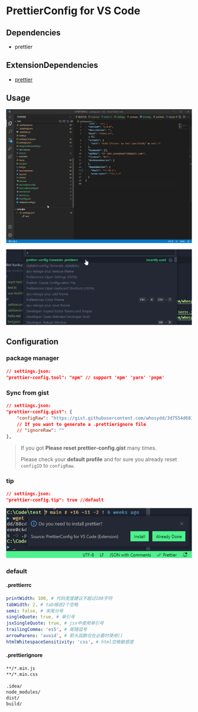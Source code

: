 # PrettierConfig for VS Code

## Dependencies

- prettier

## ExtensionDependencies

- [prettier](https://marketplace.visualstudio.com/items?itemName=esbenp.prettier-vscode)

## Usage

![](https://raw.githubusercontent.com/whosydd/images-in-one/main/20210704000715.gif)

![prettier 72](https://raw.githubusercontent.com/whosydd/images-in-one/main/20210712140259.png)

## Configuration

### package manager

```json
// settings.json:
"prettier-config.tool": "npm" // support 'npm' 'yarn' 'pnpm'
```

### Sync from gist

```json
// settings.json:
"prettier-config.gist": {
    "configRaw": "https://gist.githubusercontent.com/whosydd/3d7554d6818b0f9c9a2ec8e928857211/raw/423e50984d1060403822e5a62c56d5bb45511a00/.prettierrc",
    // If you want to generate a .prettierignore file
    // "ignoreRaw": ""
},
```

> If you got **Please reset prettier-config.gist** many times.
>
> Please check your **default profile** and for sure you already reset `configID` to `configRaw`.

### tip

```json
// settings.json:
"prettier-config.tip": true //default
```

![Capture](https://raw.githubusercontent.com/whosydd/images-in-one/main/20210711234457.PNG)

### default

#### .prettierrc

```yaml
printWidth: 100, # 代码宽度建议不超过100字符
tabWidth: 2, # tab缩进2个空格
semi: false, # 末尾分号
singleQuote: true, # 单引号
jsxSingleQuote: true, # jsx中使用单引号
trailingComma: 'es5', # 尾随逗号
arrowParens: 'avoid', # 箭头函数仅在必要时使用()
htmlWhitespaceSensitivity: 'css', # html空格敏感度
```

#### .prettierignore

```
**/*.min.js
**/*.min.css

.idea/
node_modules/
dist/
build/
```
